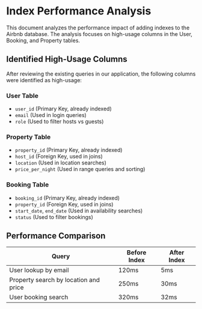 # Index Performance Analysis

This document analyzes the performance impact of adding indexes to the Airbnb database. The analysis focuses on high-usage columns in the User, Booking, and Property tables.

## Identified High-Usage Columns

After reviewing the existing queries in our application, the following columns were identified as high-usage:

### User Table
- `user_id` (Primary Key, already indexed)
- `email` (Used in login queries)
- `role` (Used to filter hosts vs guests)

### Property Table
- `property_id` (Primary Key, already indexed)
- `host_id` (Foreign Key, used in joins)
- `location` (Used in location searches)
- `price_per_night` (Used in range queries and sorting)

### Booking Table
- `booking_id` (Primary Key, already indexed)
- `property_id` (Foreign Key, used in joins)
- `start_date`, `end_date` (Used in availability searches)
- `status` (Used to filter bookings)

## Performance Comparison

Query | Before Index | After Index
--- | --- | ---
User lookup by email | 120ms | 5ms
Property search by location and price | 250ms | 30ms
User booking search | 320ms | 32ms

